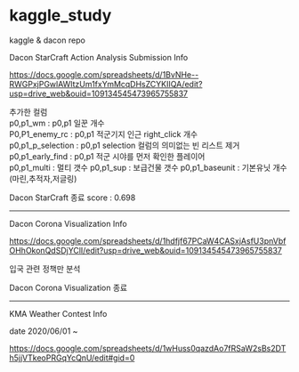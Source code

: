 # kaggle_study
kaggle & dacon repo

Dacon StarCraft Action Analysis Submission Info

https://docs.google.com/spreadsheets/d/1BvNHe--RWGPxjPGwlAWltzUm1fxYmMcqDHsZCYKIIQA/edit?usp=drive_web&ouid=109134545473965755837

추가한 컬럼  
 p0,p1_wm : p0,p1 일꾼 개수  
 P0,P1_enemy_rc : p0,p1 적군기지 인근 right_click 개수  
 p0,p1_p_selection : p0,p1 selection 컬럼의 의미없는 빈 리스트 제거  
 p0,p1_early_find : p0,p1 적군 시야를 먼저 확인한 플레이어  
 p0,p1_multi : 멀티 갯수
 p0,p1_sup : 보급건물 갯수
 p0,p1_baseunit : 기본유닛 개수 (마린,추적자,저글링)
 
Dacon StarCraft 종료 score : 0.698  

----------------------------------------------------------------------------------------------------------------------  


Dacon Corona Visualization Info

https://docs.google.com/spreadsheets/d/1hdfjf67PCaW4CASxjAsfU3pnVbfOHhOkonQdSDjYClI/edit?usp=drive_web&ouid=109134545473965755837

입국 관련 정책만 분석

Dacon Corona Visualization 종료  

----------------------------------------------------------------------------------------------------------------------  
    
KMA Weather Contest Info

date 
2020/06/01 ~

https://docs.google.com/spreadsheets/d/1wHuss0qazdAo7fRSaW2sBs2DTh5jjVTkeoPRGqYcQnU/edit#gid=0   

  


